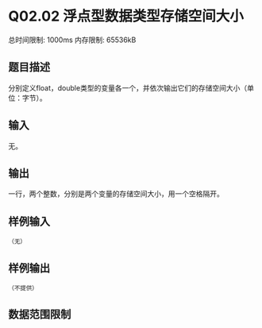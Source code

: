 # Q02.02 浮点型数据类型存储空间大小

总时间限制: 1000ms 内存限制: 65536kB

## 题目描述

分别定义float，double类型的变量各一个，并依次输出它们的存储空间大小（单位：字节）。

## 输入

无。

## 输出

一行，两个整数，分别是两个变量的存储空间大小，用一个空格隔开。

## 样例输入

    （无）

## 样例输出

    （不提供）

## 数据范围限制


